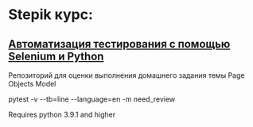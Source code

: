 # Stepik курс: 
## [Автоматизация тестирования с помощью Selenium и Python](https://stepik.org/course/575/)

Репозиторий для оценки выполнения домашнего задания темы Page Objects Model

pytest -v --tb=line --language=en -m need_review

Requires python 3.9.1 and higher